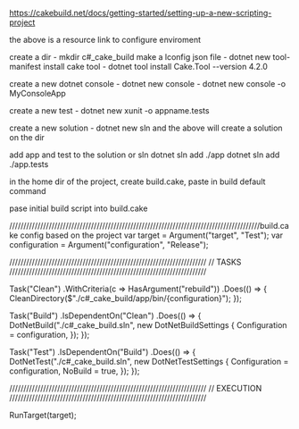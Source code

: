 https://cakebuild.net/docs/getting-started/setting-up-a-new-scripting-project

the above is a resource link to configure enviroment

create a dir - mkdir c#_cake_build
make a lconfig json file - dotnet new tool-manifest
install cake tool - dotnet tool install Cake.Tool --version 4.2.0

create a new dotnet console - dotnet new console - dotnet new console -o MyConsoleApp

create a new test - dotnet new xunit -o appname.tests

create a new solution  - dotnet new sln
and the above will create a solution on the dir

add app and test to the solution or sln
dotnet sln add ./app
dotnet sln add ./app.tests

in the home dir of the project, create build.cake, paste in build default command

pase initial build script into build.cake









/////////////////////////////////////////////////////////////////////////////////////////build.cake config based on the project
var target = Argument("target", "Test");
var configuration = Argument("configuration", "Release");

//////////////////////////////////////////////////////////////////////
// TASKS
//////////////////////////////////////////////////////////////////////

Task("Clean")
    .WithCriteria(c => HasArgument("rebuild"))
    .Does(() =>
{
    CleanDirectory($"./c#_cake_build/app/bin/{configuration}");
});

Task("Build")
    .IsDependentOn("Clean")
    .Does(() =>
{
    DotNetBuild("./c#_cake_build.sln", new DotNetBuildSettings
    {
        Configuration = configuration,
    });
});

Task("Test")
    .IsDependentOn("Build")
    .Does(() =>
{
    DotNetTest("./c#_cake_build.sln", new DotNetTestSettings
    {
        Configuration = configuration,
        NoBuild = true,
    });
});

//////////////////////////////////////////////////////////////////////
// EXECUTION
//////////////////////////////////////////////////////////////////////

RunTarget(target);
